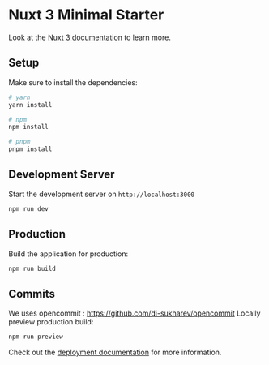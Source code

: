 # Nuxt 3 Minimal Starter

Look at the [Nuxt 3 documentation](https://nuxt.com/docs/getting-started/introduction) to learn more.

## Setup

Make sure to install the dependencies:

```bash
# yarn
yarn install

# npm
npm install

# pnpm
pnpm install
```

## Development Server

Start the development server on `http://localhost:3000`

```bash
npm run dev
```

## Production

Build the application for production:

```bash
npm run build
```

## Commits
We uses opencommit : https://github.com/di-sukharev/opencommit
Locally preview production build:

```bash
npm run preview
```

Check out the [deployment documentation](https://nuxt.com/docs/getting-started/deployment) for more information.
